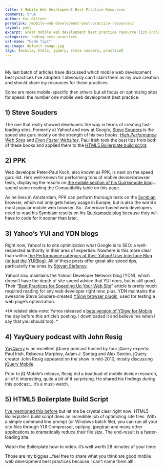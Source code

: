 ```yaml
---
title: 5 Mobile Web Development Best Practice Resources
comments: true
author: Kai Gittens
permalink: /mobile-web-development-best-practice-resources/
layout: post
excerpt: Great mobile web development best practice resource list-includes site speed gurus, blogs & a podcast featuring jQuery creator, John Resig.
categories: coding-best-practices
cat-name: "Code Tips"
og-image: default-image.jpg
tags: [mobile, html5, jquery, steve souders, practice]
---
```

#

My last batch of articles have discussed which mobile web development best practices I’ve adopted. I obviously can’t claim them as my own creation and should share my resources for these practices.

Some are more mobile-specific then others but all focus on optimizing sites for speed: the number one mobile web development best practice:

## 1) Steve Souders

The one that really showed developers the way in terms of creating fast-loading sites. Formerly at Yahoo! and now at Google, [Steve Souders][1] is *the* speed site guru mostly on the strength of his two books: [*High Performance Web Sites*][2] and [*Even Faster Websites*][3]. Paul Irish took the best tips from both of these books and applied them to the [HTML5 Boilerplate build script][4].

 [1]: http://stevesouders.com/
 [2]: http://www.amazon.com/gp/product/0596529309?ie=UTF8&tag=stevsoud-20&linkCode=as2&camp=1789&creative=9325&creativeASIN=0596529309
 [3]: http://www.amazon.com/gp/product/0596522304?ie=UTF8&tag=stevsoud-20&linkCode=as2&camp=1789&creative=9325&creativeASIN=0596522304
 [4]: http://html5boilerplate.com/docs/#Build-script

## 2) PPK

Web developer Peter-Paul Koch, also known as PPK, is next on the speed guru list. He’s well-known for performing tons of mobile device/browser tests, displaying the results on [the mobile section of his Quirksmode blog][5]…spend some reading the Compatibility table on this page.

 [5]: http://www.quirksmode.org/mobile/

As he lives in Amsterdam, PPK can perform thorough tests on the [Symbian][6] browser, which not only gets heavy usage in Europe, but is also the world’s most popular mobile web browser. So…American-based web developers need to read his Symbiam results on his [Quirksmode blog][7] because they will have to code for it sooner than later.

 [6]: http://symbian.nokia.com/
 [7]: http://www.quirksmode.org/

## 3) Yahoo’s YUI and YDN blogs

Right now, Yahoo! is to site optimization what Google is to SEO: a well-respected authority in their area of expertise. Nowhere is this more clear than within [the Performance category of their Yahoo! User Interface Blog (or just the YUIBlog)][8]. All of these posts offer great site speed tips, particularly the ones by [Stoyan Stefanov][9].

 [8]: http://www.yuiblog.com/blog/category/performance/
 [9]: http://www.phpied.com/

Yahoo! also maintains the Yahoo! Developer Network blog (YDN), which doesn’t have the depth of site speed advice that YUI does, but is still good. Their “[Best Practices for Speeding Up Your Web Site][10]” article is pretty much required reading for any web developer right now, plus, YDN maintains the awesome Steve Souders-created [YSlow browser plugin][11], used for testing a web page’s optimization.

 [10]: http://developer.yahoo.com/performance/rules.html
 [11]: http://developer.yahoo.com/yslow/

*(A related side-note: Yahoo released a [beta version of YSlow for Mobile][12] the day before this article’s posting. I downloaded it and believe me when I say that you should too). *

 [12]: http://developer.yahoo.com/blogs/ydn/posts/2011/06/yslowmobile/

## 4) YayQuery podcast with John Resig

[YayQuery][13] is an excellent jQuery podcast hosted by four jQuery experts: Paul Irish, Rebecca Murphey, Adam J. Sontag and Alex Sexton. jQuery creator John Resig appeared on the show in mid-2010, mostly discussing [jQuery Mobile][14].

 [13]: http://yayquery.com/
 [14]: http://jquerymobile.com/

Prior to jQ Mobile’s release, Resig did a boatload of mobile device research, all of it interesting, quite a bit of it surprising. He shared his findings during this podcast…it’s a must-watch.



## 5) HTML5 Boilerplate Build Script

[I’ve mentioned this before][15] but let me be crystal clear right now: HTML5 Boilerplate’s build script does an incredible job of optimizing site files. With a simple command line prompt (or Windows batch file), you can run all your site files through YUI Compresser, optipng, jpegtran and many other applications to dramatically reduce their file size. The end-result is a faster-loading site.

 [15]: http://kaidez.com/html5-boilerplate-version-1/

Watch the Boilerplate how-to video..it’s well worth 28 minutes of your time:



Those are my biggies…feel free to share what you think are good mobile web development best practices because I can’t name them all!